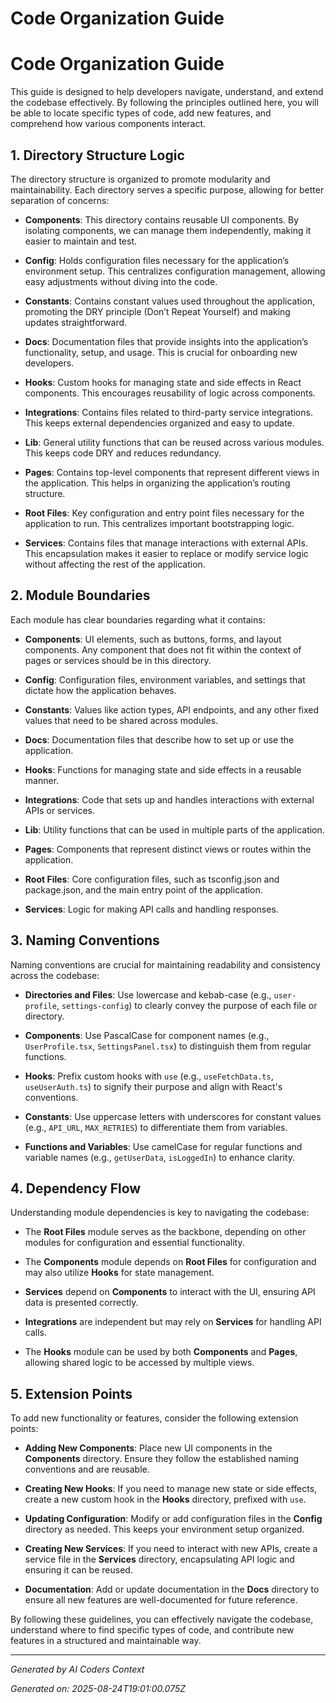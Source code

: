 # Code Organization Guide

# Code Organization Guide

This guide is designed to help developers navigate, understand, and extend the codebase effectively. By following the principles outlined here, you will be able to locate specific types of code, add new features, and comprehend how various components interact.

## 1. Directory Structure Logic

The directory structure is organized to promote modularity and maintainability. Each directory serves a specific purpose, allowing for better separation of concerns:

- **Components**: This directory contains reusable UI components. By isolating components, we can manage them independently, making it easier to maintain and test.
  
- **Config**: Holds configuration files necessary for the application’s environment setup. This centralizes configuration management, allowing easy adjustments without diving into the code.

- **Constants**: Contains constant values used throughout the application, promoting the DRY principle (Don’t Repeat Yourself) and making updates straightforward.

- **Docs**: Documentation files that provide insights into the application’s functionality, setup, and usage. This is crucial for onboarding new developers.

- **Hooks**: Custom hooks for managing state and side effects in React components. This encourages reusability of logic across components.

- **Integrations**: Contains files related to third-party service integrations. This keeps external dependencies organized and easy to update.

- **Lib**: General utility functions that can be reused across various modules. This keeps code DRY and reduces redundancy.

- **Pages**: Contains top-level components that represent different views in the application. This helps in organizing the application’s routing structure.

- **Root Files**: Key configuration and entry point files necessary for the application to run. This centralizes important bootstrapping logic.

- **Services**: Contains files that manage interactions with external APIs. This encapsulation makes it easier to replace or modify service logic without affecting the rest of the application.

## 2. Module Boundaries

Each module has clear boundaries regarding what it contains:

- **Components**: UI elements, such as buttons, forms, and layout components. Any component that does not fit within the context of pages or services should be in this directory.

- **Config**: Configuration files, environment variables, and settings that dictate how the application behaves.

- **Constants**: Values like action types, API endpoints, and any other fixed values that need to be shared across modules.

- **Docs**: Documentation files that describe how to set up or use the application.

- **Hooks**: Functions for managing state and side effects in a reusable manner.

- **Integrations**: Code that sets up and handles interactions with external APIs or services.

- **Lib**: Utility functions that can be used in multiple parts of the application.

- **Pages**: Components that represent distinct views or routes within the application.

- **Root Files**: Core configuration files, such as tsconfig.json and package.json, and the main entry point of the application.

- **Services**: Logic for making API calls and handling responses.

## 3. Naming Conventions

Naming conventions are crucial for maintaining readability and consistency across the codebase:

- **Directories and Files**: Use lowercase and kebab-case (e.g., `user-profile`, `settings-config`) to clearly convey the purpose of each file or directory.

- **Components**: Use PascalCase for component names (e.g., `UserProfile.tsx`, `SettingsPanel.tsx`) to distinguish them from regular functions.

- **Hooks**: Prefix custom hooks with `use` (e.g., `useFetchData.ts`, `useUserAuth.ts`) to signify their purpose and align with React's conventions.

- **Constants**: Use uppercase letters with underscores for constant values (e.g., `API_URL`, `MAX_RETRIES`) to differentiate them from variables.

- **Functions and Variables**: Use camelCase for regular functions and variable names (e.g., `getUserData`, `isLoggedIn`) to enhance clarity.

## 4. Dependency Flow

Understanding module dependencies is key to navigating the codebase:

- The **Root Files** module serves as the backbone, depending on other modules for configuration and essential functionality.

- The **Components** module depends on **Root Files** for configuration and may also utilize **Hooks** for state management.

- **Services** depend on **Components** to interact with the UI, ensuring API data is presented correctly.

- **Integrations** are independent but may rely on **Services** for handling API calls.

- The **Hooks** module can be used by both **Components** and **Pages**, allowing shared logic to be accessed by multiple views.

## 5. Extension Points

To add new functionality or features, consider the following extension points:

- **Adding New Components**: Place new UI components in the **Components** directory. Ensure they follow the established naming conventions and are reusable.

- **Creating New Hooks**: If you need to manage new state or side effects, create a new custom hook in the **Hooks** directory, prefixed with `use`.

- **Updating Configuration**: Modify or add configuration files in the **Config** directory as needed. This keeps your environment setup organized.

- **Creating New Services**: If you need to interact with new APIs, create a service file in the **Services** directory, encapsulating API logic and ensuring it can be reused.

- **Documentation**: Add or update documentation in the **Docs** directory to ensure all new features are well-documented for future reference.

By following these guidelines, you can effectively navigate the codebase, understand where to find specific types of code, and contribute new features in a structured and maintainable way.

---
*Generated by AI Coders Context*

*Generated on: 2025-08-24T19:01:00.075Z*
